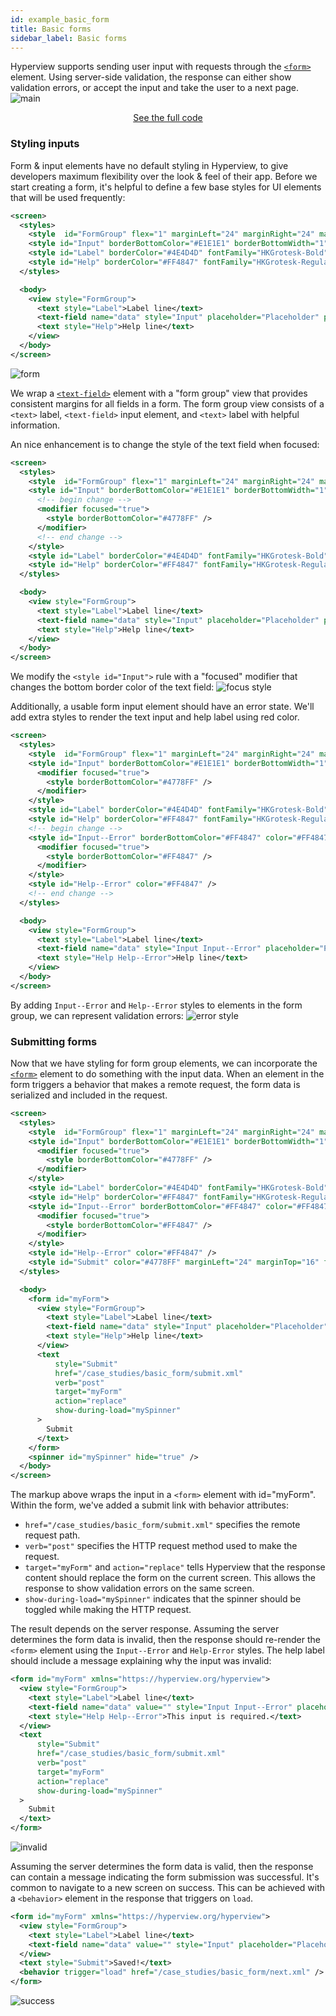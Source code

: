 ```yaml
---
id: example_basic_form
title: Basic forms
sidebar_label: Basic forms
---
```


Hyperview supports sending user input with requests through the [`<form>`](/docs/reference_form) element. Using server-side validation, the response can either show validation errors, or accept the input and take the user to a next page.
![main](/img/basic_form/main.png)

<div style="text-align:center;margin-bottom:1em;">
  <a class="button" href="https://github.com/Instawork/hyperview/tree/master/examples/case_studies/basic_form">See the full code</a>
</div>

### Styling inputs

Form & input elements have no default styling in Hyperview, to give developers maximum flexibility over the look & feel of their app. Before we start creating a form, it's helpful to define a few base styles for UI elements that will be used frequently:

```xml
<screen>
  <styles>
    <style  id="FormGroup" flex="1" marginLeft="24" marginRight="24" marginTop="24" />
    <style id="Input" borderBottomColor="#E1E1E1" borderBottomWidth="1" borderColor="#4E4D4D" flex="1" fontFamily="HKGrotesk-Regular" fontSize="16" paddingBottom="8" paddingTop="8" />
    <style id="Label" borderColor="#4E4D4D" fontFamily="HKGrotesk-Bold" fontSize="16" lineHeight="24" marginBottom="8" />
    <style id="Help" borderColor="#FF4847" fontFamily="HKGrotesk-Regular" fontSize="16" lineHeight="24" marginTop="16" />
  </styles>

  <body>
    <view style="FormGroup">
      <text style="Label">Label line</text>
      <text-field name="data" style="Input" placeholder="Placeholder" placeholderTextColor="#8D9494" />
      <text style="Help">Help line</text>
    </view>
  </body>
</screen>
```
![form](/img/basic_form/form.gif)

We wrap a [`<text-field>`](/docs/reference_textfield) element with a "form group" view that provides consistent margins for all fields in a form. The form group view consists of a `<text>` label, `<text-field>` input element, and `<text>` label with helpful information.

An nice enhancement is to change the style of the text field when focused:
```xml
<screen>
  <styles>
    <style  id="FormGroup" flex="1" marginLeft="24" marginRight="24" marginTop="24" />
    <style id="Input" borderBottomColor="#E1E1E1" borderBottomWidth="1" borderColor="#4E4D4D" flex="1" fontFamily="HKGrotesk-Regular" fontSize="16" paddingBottom="8" paddingTop="8">
      <!-- begin change -->
      <modifier focused="true">
        <style borderBottomColor="#4778FF" />
      </modifier>
      <!-- end change -->
    </style>
    <style id="Label" borderColor="#4E4D4D" fontFamily="HKGrotesk-Bold" fontSize="16" lineHeight="24" marginBottom="8" />
    <style id="Help" borderColor="#FF4847" fontFamily="HKGrotesk-Regular" fontSize="16" lineHeight="24" marginTop="16" />
  </styles>

  <body>
    <view style="FormGroup">
      <text style="Label">Label line</text>
      <text-field name="data" style="Input" placeholder="Placeholder" placeholderTextColor="#8D9494" />
      <text style="Help">Help line</text>
    </view>
  </body>
</screen>
```
We modify the `<style id="Input">` rule with a "focused" modifier that changes the bottom border color of the text field:
![focus style](/img/basic_form/focus.gif)

Additionally, a usable form input element should have an error state. We'll add extra styles to render the text input and help label using red color.
```xml
<screen>
  <styles>
    <style  id="FormGroup" flex="1" marginLeft="24" marginRight="24" marginTop="24" />
    <style id="Input" borderBottomColor="#E1E1E1" borderBottomWidth="1" borderColor="#4E4D4D" flex="1" fontFamily="HKGrotesk-Regular" fontSize="16" paddingBottom="8" paddingTop="8">
      <modifier focused="true">
        <style borderBottomColor="#4778FF" />
      </modifier>
    </style>
    <style id="Label" borderColor="#4E4D4D" fontFamily="HKGrotesk-Bold" fontSize="16" lineHeight="24" marginBottom="8" />
    <style id="Help" borderColor="#FF4847" fontFamily="HKGrotesk-Regular" fontSize="16" lineHeight="24" marginTop="16" />
    <!-- begin change -->
    <style id="Input--Error" borderBottomColor="#FF4847" color="#FF4847"> 
      <modifier focused="true">
        <style borderBottomColor="#FF4847" />
      </modifier>
    </style>
    <style id="Help--Error" color="#FF4847" />
    <!-- end change -->
  </styles>

  <body>
    <view style="FormGroup">
      <text style="Label">Label line</text>
      <text-field name="data" style="Input Input--Error" placeholder="Placeholder" placeholderTextColor="#8D9494" />
      <text style="Help Help--Error">Help line</text>
    </view>
  </body>
</screen>
```
By adding `Input--Error` and `Help--Error` styles to elements in the form group, we can represent validation errors:
![error style](/img/basic_form/error.gif)

### Submitting forms
Now that we have styling for form group elements, we can incorporate the [`<form>`](/docs/reference_form) element to do something with the input data. When an element in the form triggers a behavior that makes a remote request, the form data is serialized and included in the request.
```xml
<screen>
  <styles>
    <style  id="FormGroup" flex="1" marginLeft="24" marginRight="24" marginTop="24" />
    <style id="Input" borderBottomColor="#E1E1E1" borderBottomWidth="1" borderColor="#4E4D4D" flex="1" fontFamily="HKGrotesk-Regular" fontSize="16" paddingBottom="8" paddingTop="8">
      <modifier focused="true">
        <style borderBottomColor="#4778FF" />
      </modifier>
    </style>
    <style id="Label" borderColor="#4E4D4D" fontFamily="HKGrotesk-Bold" fontSize="16" lineHeight="24" marginBottom="8" />
    <style id="Help" borderColor="#FF4847" fontFamily="HKGrotesk-Regular" fontSize="16" lineHeight="24" marginTop="16" />
    <style id="Input--Error" borderBottomColor="#FF4847" color="#FF4847"> 
      <modifier focused="true">
        <style borderBottomColor="#FF4847" />
      </modifier>
    </style>
    <style id="Help--Error" color="#FF4847" />
    <style id="Submit" color="#4778FF" marginLeft="24" marginTop="16" fontSize="16" lineHeight="24" fontFamily="HKGrotesk-Bold" fontWeight="bold" />
  </styles>

  <body>
    <form id="myForm">
      <view style="FormGroup">
        <text style="Label">Label line</text>
        <text-field name="data" style="Input" placeholder="Placeholder" placeholderTextColor="#8D9494" />
        <text style="Help">Help line</text>
      </view>
      <text
          style="Submit"
          href="/case_studies/basic_form/submit.xml"
          verb="post"
          target="myForm"
          action="replace"
          show-during-load="mySpinner"
      >
        Submit
      </text>
    </form>
    <spinner id="mySpinner" hide="true" />
  </body>
</screen>
```
The markup above wraps the input in a `<form>` element with id="myForm". Within the form, we've added a submit link with behavior attributes:
- `href="/case_studies/basic_form/submit.xml"` specifies the remote request path.
- `verb="post"` specifies the HTTP request method used to make the request.
- `target="myForm"` and `action="replace"` tells Hyperview that the response content should replace the form on the current screen. This allows the response to show validation errors on the same screen.
- `show-during-load="mySpinner"` indicates that the spinner should be toggled while making the HTTP request.

The result depends on the server response. Assuming the server determines the form data is invalid, then the response should re-render the `<form>` element using the `Input--Error` and `Help-Error` styles. The help label should include a message explaining why the input was invalid:
```xml
<form id="myForm" xmlns="https://hyperview.org/hyperview">
  <view style="FormGroup">
    <text style="Label">Label line</text>
    <text-field name="data" value="" style="Input Input--Error" placeholder="Placeholder" placeholderTextColor="#8D9494" />
    <text style="Help Help--Error">This input is required.</text>
  </view>
  <text
      style="Submit"
      href="/case_studies/basic_form/submit.xml"
      verb="post"
      target="myForm"
      action="replace"
      show-during-load="mySpinner"
  >
    Submit
  </text>
</form>
```
![invalid](/img/basic_form/invalid.gif)

Assuming the server determines the form data is valid, then the response can contain a message indicating the form submission was successful. It's common to navigate to a new screen on success. This can be achieved with a `<behavior>` element in the response that triggers on `load`.
```xml
<form id="myForm" xmlns="https://hyperview.org/hyperview">
  <view style="FormGroup">
    <text style="Label">Label line</text>
    <text-field name="data" value="" style="Input" placeholder="Placeholder" placeholderTextColor="#8D9494" />
  </view>
  <text style="Submit">Saved!</text>
  <behavior trigger="load" href="/case_studies/basic_form/next.xml" />
</form>
```
![success](/img/basic_form/success.gif)
